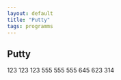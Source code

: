 ```yaml
---
layout: default
title: "Putty"
tags: programms
---
```


## Putty

123 123 123
555 555 555
645 623 314